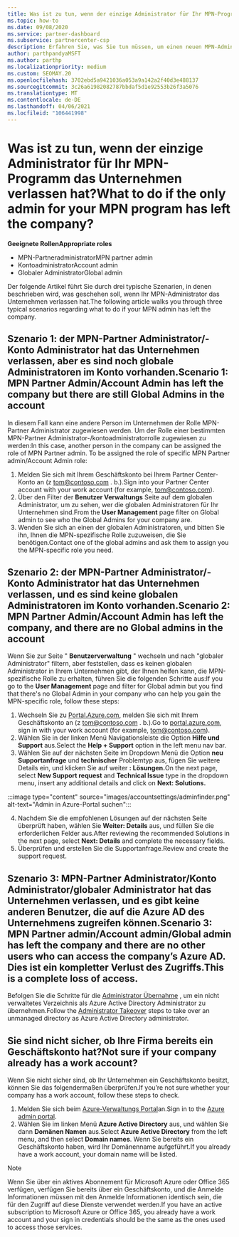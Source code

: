 ```yaml
---
title: Was ist zu tun, wenn der einzige Administrator für Ihr MPN-Programm das Unternehmen verlassen hat?
ms.topic: how-to
ms.date: 09/08/2020
ms.service: partner-dashboard
ms.subservice: partnercenter-csp
description: Erfahren Sie, was Sie tun müssen, um einen neuen MPN-Administrator zu finden oder Hilfe vom globalen Administrator Ihres Unternehmens zu erhalten. Erfahren Sie außerdem, wie Sie einen neuen globalen Administrator für Partner Center hinzufügen.
author: parthpandyaMSFT
ms.author: parthp
ms.localizationpriority: medium
ms.custom: SEOMAY.20
ms.openlocfilehash: 3702ebd5a9421036a053a9a142a2f40d3e488137
ms.sourcegitcommit: 3c26a61982082787bbdaf5d1e92553b26f3a5076
ms.translationtype: MT
ms.contentlocale: de-DE
ms.lasthandoff: 04/06/2021
ms.locfileid: "106441998"
---
```

# <a name="what-to-do-if-the-only-admin-for-your-mpn-program-has-left-the-company"></a><span data-ttu-id="14b05-103">Was ist zu tun, wenn der einzige Administrator für Ihr MPN-Programm das Unternehmen verlassen hat?</span><span class="sxs-lookup"><span data-stu-id="14b05-103">What to do if the only admin for your MPN program has left the company?</span></span>

<span data-ttu-id="14b05-104">**Geeignete Rollen**</span><span class="sxs-lookup"><span data-stu-id="14b05-104">**Appropriate roles**</span></span>

- <span data-ttu-id="14b05-105">MPN-Partneradministrator</span><span class="sxs-lookup"><span data-stu-id="14b05-105">MPN partner admin</span></span>
- <span data-ttu-id="14b05-106">Kontoadministrator</span><span class="sxs-lookup"><span data-stu-id="14b05-106">Account admin</span></span>
- <span data-ttu-id="14b05-107">Globaler Administrator</span><span class="sxs-lookup"><span data-stu-id="14b05-107">Global admin</span></span>

<span data-ttu-id="14b05-108">Der folgende Artikel führt Sie durch drei typische Szenarien, in denen beschrieben wird, was geschehen soll, wenn Ihr MPN-Administrator das Unternehmen verlassen hat.</span><span class="sxs-lookup"><span data-stu-id="14b05-108">The following article walks you through three typical scenarios regarding what to do if your MPN admin has left the company.</span></span>

## <a name="scenario-1-mpn-partner-adminaccount-admin-has-left-the-company-but-there-are-still-global-admins-in-the-account"></a><span data-ttu-id="14b05-109">Szenario 1: der MPN-Partner Administrator/-Konto Administrator hat das Unternehmen verlassen, aber es sind noch globale Administratoren im Konto vorhanden.</span><span class="sxs-lookup"><span data-stu-id="14b05-109">Scenario 1: MPN Partner Admin/Account Admin has left the company but there are still Global Admins in the account</span></span>

<span data-ttu-id="14b05-110">In diesem Fall kann eine andere Person im Unternehmen der Rolle MPN-Partner Administrator zugewiesen werden. Um der Rolle einer bestimmten MPN-Partner Administrator-/kontoadministratorrolle zugewiesen zu werden:</span><span class="sxs-lookup"><span data-stu-id="14b05-110">In this case, another person in the company can be assigned the role of MPN Partner admin. To be assigned the role of specific MPN Partner admin/Account Admin role:</span></span>

1. <span data-ttu-id="14b05-111">Melden Sie sich mit Ihrem Geschäftskonto bei Ihrem Partner Center-Konto an (z tom@contoso.com . b.).</span><span class="sxs-lookup"><span data-stu-id="14b05-111">Sign into your Partner Center account with your work account (for example, tom@contoso.com).</span></span>
1. <span data-ttu-id="14b05-112">Über den Filter der **Benutzer Verwaltungs** Seite auf dem globalen Administrator, um zu sehen, wer die globalen Administratoren für Ihr Unternehmen sind.</span><span class="sxs-lookup"><span data-stu-id="14b05-112">From the **User Management** page filter on Global admin to see who the Global Admins for your company are.</span></span> 
1. <span data-ttu-id="14b05-113">Wenden Sie sich an einen der globalen Administratoren, und bitten Sie ihn, Ihnen die MPN-spezifische Rolle zuzuweisen, die Sie benötigen.</span><span class="sxs-lookup"><span data-stu-id="14b05-113">Contact one of the global admins and ask them to assign you the MPN-specific role you need.</span></span> 

## <a name="scenario-2-mpn-partner-adminaccount-admin-has-left-the-company-and-there-are-no-global-admins-in-the-account"></a><span data-ttu-id="14b05-114">Szenario 2: der MPN-Partner Administrator/-Konto Administrator hat das Unternehmen verlassen, und es sind keine globalen Administratoren im Konto vorhanden.</span><span class="sxs-lookup"><span data-stu-id="14b05-114">Scenario 2: MPN Partner Admin/Account Admin has left the company, and there are no Global admins in the account</span></span> 

<span data-ttu-id="14b05-115">Wenn Sie zur Seite " **Benutzerverwaltung** " wechseln und nach "globaler Administrator" filtern, aber feststellen, dass es keinen globalen Administrator in Ihrem Unternehmen gibt, der Ihnen helfen kann, die MPN-spezifische Rolle zu erhalten, führen Sie die folgenden Schritte aus:</span><span class="sxs-lookup"><span data-stu-id="14b05-115">If you go to the **User Management** page and filter for Global admin but you find that there's no Global Admin in your company who can help you gain the MPN-specific role, follow these steps:</span></span>

1. <span data-ttu-id="14b05-116">Wechseln Sie zu [Portal.Azure.com](https://ms.portal.azure.com/), melden Sie sich mit Ihrem Geschäftskonto an (z tom@contoso.com . b.).</span><span class="sxs-lookup"><span data-stu-id="14b05-116">Go to [portal.azure.com](https://ms.portal.azure.com/), sign in with your work account (for example, tom@contoso.com).</span></span> 
1. <span data-ttu-id="14b05-117">Wählen Sie in der linken Menü Navigationsleiste die Option **Hilfe und Support** aus.</span><span class="sxs-lookup"><span data-stu-id="14b05-117">Select the **Help + Support** option in the left menu nav bar.</span></span>
1. <span data-ttu-id="14b05-118">Wählen Sie auf der nächsten Seite im Dropdown Menü die Option **neu Supportanfrage** und **technischer** Problemtyp aus, fügen Sie weitere Details ein, und klicken Sie auf weiter **: Lösungen.**</span><span class="sxs-lookup"><span data-stu-id="14b05-118">On the next page, select **New Support request** and **Technical Issue** type in the dropdown menu, insert any additional details and click on **Next: Solutions.**</span></span>

:::image type="content" source="images/accountsettings/adminfinder.png" alt-text="Admin in Azure-Portal suchen":::

4. <span data-ttu-id="14b05-120">Nachdem Sie die empfohlenen Lösungen auf der nächsten Seite überprüft haben, wählen Sie **Weiter: Details** aus, und füllen Sie die erforderlichen Felder aus.</span><span class="sxs-lookup"><span data-stu-id="14b05-120">After reviewing the recommended Solutions in the next page, select **Next: Details** and complete the necessary fields.</span></span>
1. <span data-ttu-id="14b05-121">Überprüfen und erstellen Sie die Supportanfrage.</span><span class="sxs-lookup"><span data-stu-id="14b05-121">Review and create the support request.</span></span>


## <a name="scenario-3-mpn-partner-adminaccount-adminglobal-admin-has-left-the-company-and-there-are-no-other-users-who-can-access-the-companys-azure-ad-this-is-a-complete-loss-of-access"></a><span data-ttu-id="14b05-122">Szenario 3: MPN-Partner Administrator/Konto Administrator/globaler Administrator hat das Unternehmen verlassen, und es gibt keine anderen Benutzer, die auf die Azure AD des Unternehmens zugreifen können.</span><span class="sxs-lookup"><span data-stu-id="14b05-122">Scenario 3: MPN Partner admin/Account admin/Global admin has left the company and there are no other users who can access the company’s Azure AD.</span></span> <span data-ttu-id="14b05-123">Dies ist ein kompletter Verlust des Zugriffs.</span><span class="sxs-lookup"><span data-stu-id="14b05-123">This is a complete loss of access.</span></span>

<span data-ttu-id="14b05-124">Befolgen Sie die Schritte für die [Administrator Übernahme](/azure/active-directory/users-groups-roles/domains-admin-takeover#internal-admin-takeover) , um ein nicht verwaltetes Verzeichnis als Azure Active Directory Administrator zu übernehmen.</span><span class="sxs-lookup"><span data-stu-id="14b05-124">Follow the [Administrator Takeover](/azure/active-directory/users-groups-roles/domains-admin-takeover#internal-admin-takeover) steps to take over an unmanaged directory as Azure Active Directory administrator.</span></span>

## <a name="not-sure-if-your-company-already-has-a-work-account"></a><span data-ttu-id="14b05-125">Sie sind nicht sicher, ob Ihre Firma bereits ein Geschäftskonto hat?</span><span class="sxs-lookup"><span data-stu-id="14b05-125">Not sure if your company already has a work account?</span></span>

<span data-ttu-id="14b05-126">Wenn Sie nicht sicher sind, ob Ihr Unternehmen ein Geschäftskonto besitzt, können Sie das folgendermaßen überprüfen.</span><span class="sxs-lookup"><span data-stu-id="14b05-126">If you’re not sure whether your company has a work account, follow these steps to check.</span></span>

1. <span data-ttu-id="14b05-127">Melden Sie sich beim [Azure-Verwaltungs Portal](https://ms.portal.azure.com)an.</span><span class="sxs-lookup"><span data-stu-id="14b05-127">Sign in to the [Azure admin portal](https://ms.portal.azure.com).</span></span>
2. <span data-ttu-id="14b05-128">Wählen Sie im linken Menü **Azure Active Directory** aus, und wählen Sie dann **Domänen Namen** aus.</span><span class="sxs-lookup"><span data-stu-id="14b05-128">Select **Azure Active Directory** from the left menu, and then select **Domain names**.</span></span>
<span data-ttu-id="14b05-129">Wenn Sie bereits ein Geschäftskonto haben, wird Ihr Domänenname aufgeführt.</span><span class="sxs-lookup"><span data-stu-id="14b05-129">If you already have a work account, your domain name will be listed.</span></span>

>[!Note]
><span data-ttu-id="14b05-130">Wenn Sie über ein aktives Abonnement für Microsoft Azure oder Office 365 verfügen, verfügen Sie bereits über ein Geschäftskonto, und die Anmelde Informationen müssen mit den Anmelde Informationen identisch sein, die für den Zugriff auf diese Dienste verwendet werden.</span><span class="sxs-lookup"><span data-stu-id="14b05-130">If you have an active subscription to Microsoft Azure or Office 365, you already have a work account and your sign in credentials should be the same as the ones used to access those services.</span></span>